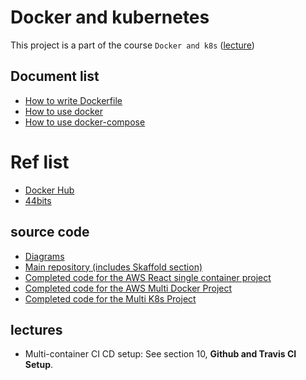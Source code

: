 # Docker and kubernetes

This project is a part of the course `Docker and k8s` ([lecture](https://www.udemy.com/course/docker-and-kubernetes-the-complete-guide/))



## Document list
- [How to write Dockerfile](./documents/dockerfile.md)
- [How to use docker](./documents/docker.md)
- [How to use docker-compose](./documents/docker-compose.md)


# Ref list
- [Docker Hub](https://hub.docker.com)
- [44bits](https://www.44bits.io/ko/post/almost-perfect-development-environment-with-docker-and-docker-compose)

## source code
- [Diagrams](https://github.com/StephenGrider/DockerCasts/tree/master/diagrams)
- [Main repository (includes Skaffold section)](https://github.com/StephenGrider/DockerCasts)
- [Completed code for the AWS React single container project](https://github.com/StephenGrider/docker-react)
- [Completed code for the AWS Multi Docker Project](https://github.com/StephenGrider/multi-docker)
- [Completed code for the Multi K8s Project](https://github.com/StephenGrider/multi-k8s)

## lectures
- Multi-container CI CD setup: See section 10, **Github and Travis CI Setup**.